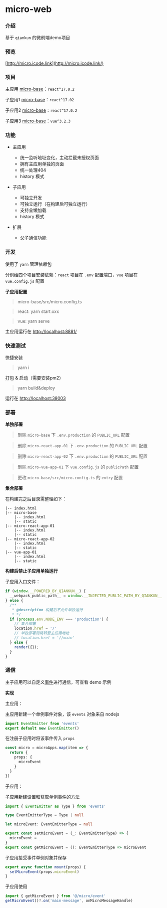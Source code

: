 
# **micro-web**

### 介绍

基于 `qiankun` 的微前端demo项目

### 预览

[http://micro.icode.link](http://micro.icode.link/)

### 项目

主应用 [micro-base](./micro-base)：`react^17.0.2`

子应用1 [micro-base](./micro-react-app-01)：`react^17.02`

子应用2 [micro-base](./micro-react-app-02)：`react^17.0.2`

子应用3 [micro-base](./micro-vue-app-01)：`vue^3.2.3`


### 功能

- 主应用
    + 统一监听地址变化，主动拦截未授权页面
    + 拥有主应用单独的页面
    + 统一处理404
    + history 模式

- 子应用
  - 可独立开发
  - 可独立运行（在构建后可独立运行）
  - 支持全懒加载
  + history 模式
  
- 扩展
  - 父子通信功能

### 开发

使用了 `yarn` 管理依赖包

分别给四个项目安装依赖：`react` 项目在 `.env` 配置端口，`vue` 项目在 `vue.config.js` 配置

**子应用配置**

> micro-base/src/micro.config.ts

> react: yarn start:xxx

> vue: yarn serve

主应用运行在 [http://localhost:8881/](http://localhost:8881/)


### 快速测试

快捷安装
> yarn i

打包 & 启动（需要安装pm2）
> yarn build&deploy

运行在 [http://localhost:38003](http://localhost:38003/)

### 部署

**单独部署**

> 删除 `micro-base` 下 `.env.production` 的 `PUBLIC_URL` 配置

> 删除 `micro-react-app-01` 下 `.env.production` 的 `PUBLIC_URL` 配置

> 删除 `micro-react-app-02` 下 `.env.production` 的 `PUBLIC_URL` 配置

> 删除 `micro-vue-app-01` 下 `vue.config.js` 的 `publicPath` 配置

> 更改 `micro-base/src/micro.config.ts` 的 `entry` 配置

**集合部署**

在构建完之后目录需整理如下：

```
|-- index.html 
|-- micro-base
    |-- index.html
    |-- static
|-- micro-react-app-01
    |-- index.html
    |-- static
|-- micro-react-app-02
    |-- index.html
    |-- static
|-- vue-app-01
    |-- index.html
    |-- static
```


**构建后禁止子应用单独运行**

子应用入口文件：

```javascript
if (window.__POWERED_BY_QIANKUN__) {
  __webpack_public_path__ = window.__INJECTED_PUBLIC_PATH_BY_QIANKUN__
} else {
  /**
   * @description 构建后不允许单独运行
   * */
  if (process.env.NODE_ENV === 'production') {
    // 集合部署
    location.href = '/'
    // 单独部署则跳转至主应用地址
    // location.href = '//main'
  } else {
    render({});
  }
}
```

### 通信

主子应用可以自定义[事件](http://micro.icode.link)进行通信，可查看 demo 示例

**实现**

主应用：

主应用新建一个单例事件对象，该 `events` 对象来自 nodejs
```javascript
import EventEmitter from 'events'
export default new EventEmitter()
```

在注册子应用时将该事件传入 `props`

```typescript
const micro = microApps.map(item => {
  return {
    props: {
      microEvent
    }
  }
})
```

子应用：

子应用新建设置和获取单例事件的方法

```typescript
import { EventEmitter as Type } from 'events'

type EventEmitterType = Type | null

let microEvent: EventEmitterType = null

export const setMicroEvent = (_: EventEmitterType) => {
  microEvent = _
}
export const getMicroEvent = (): EventEmitterType => microEvent
```

子应用接受事件单例对象并保存

```typescript
export async function mount(props) {
  setMicroEvent(props.microEvent)
}
```

子应用使用

```typescript
import { getMicroEvent } from '@/micro/event'
getMicroEvent()?.on('main-message', onMicroMessageHandle)
```


